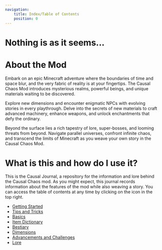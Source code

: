 ```yaml
---
navigation:
    title: Index/Table of Contents
    position: 0
---
```

# Nothing is as it seems...

# About the Mod

Embark on an epic Minecraft adventure where the boundaries of time and space blur, and the very fabric of reality is at your fingertips. The Causal Chaos Mod introduces mysterious realms, powerful beings, and unique materials waiting to be discovered.

Explore new dimensions and encounter enigmatic NPCs with evolving stories in every playthrough. Delve into the secrets of new materials to craft advanced machinery, enhance weapons, and unlock enchantments that defy the ordinary.

Beyond the surface lies a rich tapestry of lore, super-bosses, and looming threats from beyond. Navigate parallel universes, confront infinite chaos, and transcend the limits of Minecraft as you weave your own story in the Causal Chaos Mod.

# What is this and how do I use it?

This is the Causal Journal, a repository for the information and lore behind the Causal Chaos mod. As you might expect, this journal records information about the features of the mod while also weaving a story. You can access the table of contents at any time by clicking on the icon in the top right.

* [Getting Started](getting-started.md)
* [Tips and Tricks](tips-tricks.md)
* [Basics](basics/basics-index.md)
* [Item Dictionary](items-blocks-machines/items-blocks-machines.md)
* [Bestiary](bestiary/bestiary-index.md)
* [Dimensions](dimensions/dimensions-index.md)
* [Advancements and Challenges](advancements-challenges/advancements-challenges-index.md)
* [Lore](lore/lore-index.md)